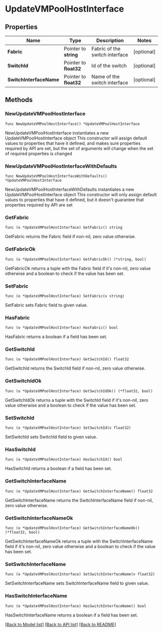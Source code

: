 # UpdateVMPoolHostInterface

## Properties

Name | Type | Description | Notes
------------ | ------------- | ------------- | -------------
**Fabric** | Pointer to **string** | Fabric of the switch interface | [optional] 
**SwitchId** | Pointer to **float32** | Id of the switch | [optional] 
**SwitchInterfaceName** | Pointer to **float32** | Name of the switch interface | [optional] 

## Methods

### NewUpdateVMPoolHostInterface

`func NewUpdateVMPoolHostInterface() *UpdateVMPoolHostInterface`

NewUpdateVMPoolHostInterface instantiates a new UpdateVMPoolHostInterface object
This constructor will assign default values to properties that have it defined,
and makes sure properties required by API are set, but the set of arguments
will change when the set of required properties is changed

### NewUpdateVMPoolHostInterfaceWithDefaults

`func NewUpdateVMPoolHostInterfaceWithDefaults() *UpdateVMPoolHostInterface`

NewUpdateVMPoolHostInterfaceWithDefaults instantiates a new UpdateVMPoolHostInterface object
This constructor will only assign default values to properties that have it defined,
but it doesn't guarantee that properties required by API are set

### GetFabric

`func (o *UpdateVMPoolHostInterface) GetFabric() string`

GetFabric returns the Fabric field if non-nil, zero value otherwise.

### GetFabricOk

`func (o *UpdateVMPoolHostInterface) GetFabricOk() (*string, bool)`

GetFabricOk returns a tuple with the Fabric field if it's non-nil, zero value otherwise
and a boolean to check if the value has been set.

### SetFabric

`func (o *UpdateVMPoolHostInterface) SetFabric(v string)`

SetFabric sets Fabric field to given value.

### HasFabric

`func (o *UpdateVMPoolHostInterface) HasFabric() bool`

HasFabric returns a boolean if a field has been set.

### GetSwitchId

`func (o *UpdateVMPoolHostInterface) GetSwitchId() float32`

GetSwitchId returns the SwitchId field if non-nil, zero value otherwise.

### GetSwitchIdOk

`func (o *UpdateVMPoolHostInterface) GetSwitchIdOk() (*float32, bool)`

GetSwitchIdOk returns a tuple with the SwitchId field if it's non-nil, zero value otherwise
and a boolean to check if the value has been set.

### SetSwitchId

`func (o *UpdateVMPoolHostInterface) SetSwitchId(v float32)`

SetSwitchId sets SwitchId field to given value.

### HasSwitchId

`func (o *UpdateVMPoolHostInterface) HasSwitchId() bool`

HasSwitchId returns a boolean if a field has been set.

### GetSwitchInterfaceName

`func (o *UpdateVMPoolHostInterface) GetSwitchInterfaceName() float32`

GetSwitchInterfaceName returns the SwitchInterfaceName field if non-nil, zero value otherwise.

### GetSwitchInterfaceNameOk

`func (o *UpdateVMPoolHostInterface) GetSwitchInterfaceNameOk() (*float32, bool)`

GetSwitchInterfaceNameOk returns a tuple with the SwitchInterfaceName field if it's non-nil, zero value otherwise
and a boolean to check if the value has been set.

### SetSwitchInterfaceName

`func (o *UpdateVMPoolHostInterface) SetSwitchInterfaceName(v float32)`

SetSwitchInterfaceName sets SwitchInterfaceName field to given value.

### HasSwitchInterfaceName

`func (o *UpdateVMPoolHostInterface) HasSwitchInterfaceName() bool`

HasSwitchInterfaceName returns a boolean if a field has been set.


[[Back to Model list]](../README.md#documentation-for-models) [[Back to API list]](../README.md#documentation-for-api-endpoints) [[Back to README]](../README.md)


